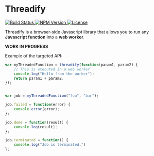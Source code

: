 # Threadify

[ ![Build Status](https://api.travis-ci.org/flozz/threadify.svg?branch=master) ](https://travis-ci.org/flozz/threadify)
[ ![NPM Version](http://img.shields.io/npm/v/threadify.svg?style=flat) ](https://www.npmjs.com/package/threadify)
[ ![License](http://img.shields.io/npm/l/threadify.svg?style=flat) ](https://github.com/flozz/threadify/blob/master/LICENSE)

Threadify is a browser-side Javascript library that allows you to run any **Javascript function** into a **web worker**.

**WORK IN PROGRESS**

Example of the targeted API:

```javascript
var myThreadedFunction = threadify(function(param1, param2) {
    // This is executed in a web worker
    console.log("Hello from the worker");
    return param1 + param2;
});


var job = myThreadedFunction("foo", "bar");

job.failed = function(error) {
    console.error(error);
};

job.done = function(result) {
    console.log(result);
};

job.terminated = function() {
    console.log("Job is terminated.")
};
```
